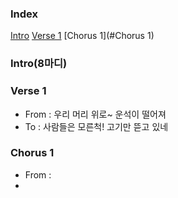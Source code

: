 
### Index
[Intro](#Intro(8마디))
[Verse 1](#verse-1)
[Chorus 1](#Chorus 1)


### Intro(8마디)
### Verse 1
- From : 우리 머리 위로~ 운석이 떨어져
- To : 사람들은 모른척! 고기만 뜯고 있네
### Chorus 1
- From : 
- 
